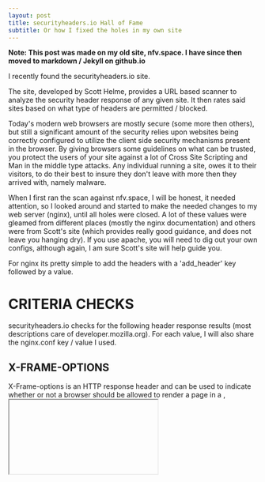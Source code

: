```yaml
---
layout: post
title: securityheaders.io Hall of Fame
subtitle: Or how I fixed the holes in my own site
---
```


**Note: This post was made on my old site, nfv.space. I have since then moved to markdown / Jekyll on github.io**

I recently found the securityheaders.io site.

The site, developed by Scott Helme, provides a URL based scanner to analyze the security header response of any given site. It then rates said sites based on what type of headers are permitted / blocked.

Today's modern web browsers are mostly secure (some more then others), but still a significant amount of the security relies upon websites being correctly configured to utilize the client side security mechanisms present in the browser. By giving browsers some guidelines on what can be trusted, you protect the users of your site against a lot of Cross Site Scripting and Man in the middle type attacks. Any individual running a site, owes it to their visitors, to do their best to insure they don't leave with more then they arrived with, namely malware.

When I first ran the scan against nfv.space, I will be honest, it needed attention, so I looked around and started to make the needed changes to my web server (nginx), until all holes were closed. A lot of these values were gleamed from different places (mostly the nginx documentation) and others were from Scott's site (which provides really good guidance, and does not leave you hanging dry). If you use apache, you will need to dig out your own configs, although again, I am sure Scott's site will help guide you.

For nginx its pretty simple to add the headers with a 'add_header' key followed by a value.

# CRITERIA CHECKS

securityheaders.io checks for the following header response results (most descriptions care of developer.mozilla.org). For each value, I will also share the nginx.conf key / value I used.


## X-FRAME-OPTIONS

X-Frame-options is an HTTP response header and can be used to indicate whether or not a browser should be allowed to render a page in a <frame>, <iframe> or<object> . Sites can use this to avoid clickjacking attacks, by ensuring that their content is not embedded into other sites.

add_header X-Frame-Options "SAMEORIGIN";
The values available are:

DENY: The page cannot be displayed in a frame, regardless of the site attempting to do so.

SAMEORIGIN The page can only be displayed in a frame on the same origin as the page itself.

ALLOW-FROM uri The page can only be displayed in a frame on the specified origin.

I opted for SAMEORIGIN, meaning only allow framing from the same domain.


## HTTP STRICT TRANSPORT SECURITY

HTTP Strict Transport Security (often abbreviated as HSTS) is a security feature that lets a web site tell browsers that it should only be communicated with using HTTPS, instead of using HTTP. Using Strict Transport Security, lets a web site inform the browser that it should never load the site using HTTP, and should automatically convert all attempts to access the site using HTTP to HTTPS requests instead.

~~~
add_header Strict-Transport-Security "max-age=31536000; includeSubdomains";
~~~

For my setting, I elected for a max age of one year, and I include subdomains, as I plan to run another couple of sites under nfv.space.

## X-CONTENT-TYPE-OPTIONS

X-Content-Type-Options uses only one defined value, "nosniff", prevents Internet Explorer and Google Chrome from MIME-sniffing a response away from the declared content-type. This also applies to Google Chrome, when downloading extensions. This reduces exposure to drive-by download attacks and sites serving user uploaded content that, by clever naming, could be treated by MSIE as executable or dynamic HTML files.

~~~
add_header X-Content-Type-Options nosniff;
~~~

## X-XSS-PROTECTION

X-XSS-Protection header enables the Cross-site scripting (XSS) filter built into most recent web browsers. It's usually enabled by default anyway, so the role of this header is to re-enable the filter for this particular website if it was disabled by the user.

~~~
add_header X-XSS-Protection "1; mode=block";
~~~

The token mode=block will prevent browser (IE8+ and Webkit browsers) to render pages (instead of sanitizing) if a potential XSS reflection (= non-persistent) attack is detected.

## CONTENT SECURITY POLICY

Content Security Policy (often abbreviated as CSP) is a computer security standard introduced to prevent cross-site scripting (XSS), clickjacking and other code injection attacks resulting from execution of malicious content in the trusted web page context. CSP is built upon the principle of Same-origin Policy. A simple example of a CSP / Same Origin Policy would be that code from https://mybank.com should only have access to https://mybank.com's data, and not https://evil.com.

CSP's are typically built on a least privilege model, whereby you tell browsers what sites are allowed to run say for example java script, or load external images.

In my case I only needed to allow three sites:

https://fonts.gstatic.com (to allow my google fonts to be rendered on this page)
https://www.google-analytics.com (for google anayltics)
https://avatars.githubusercontent.com (for the small avatar images used to render my github profile).

Here is my complete entry:

~~~
add_header Content-Security-Policy "default-src 'self'; script-src 'self' https://www.google-analytics.com https://avatars.githubusercontent.com; img-src *; style-src https: 'unsafe-inline'; font-src 'self' https://fonts.googleapis.com  https://fonts.gstatic.com; object-src 'none'";
~~~

A tip here is to use 'insect element' or mozilla developer tools, to see what external sources are used to render the pages in your website. Doing this got me the google fonts API and the github calls.

# HTTP PUBLIC KEY PINNING (HPKP)

HTTP Public Key Pinning (HPKP) is a security mechanism which allows HTTPS websites to resist impersonation by attackers using mis-issued or otherwise fraudulent certificates. (For example, sometimes attackers can compromise certificate authorities, and then can mis-issue certificates for a web origin.) The HTTPS web server serves a list of public key hashes, and on subsequent connections clients expect that server to use 1 or more of those public keys in its certificate chain.

~~~
add_header Public-Key-Pins 'pin-sha256="xXEEzomG2N6hdat2mh4ihZyg5HTtY/ooyW6ZiDVOpBg="; \
        pin-sha256="xMLI6oh+YtS/VUVneBYhuNpruxWj5TCtDN28Yb87rG4="; \
        pin-sha256="t8bKmXF6QhKHZSriAlXS3/l32+pvYfHBCGiCAPM4NqI="; \
        max-age=10';
~~~

I found the best guide for setting this up, is right on securityheaders.io itself

RESULTS

First thing I checked was the actual headers themselves, doing this showed my config changes were active:

~~~
HTTP/1.1 200 OK
Server: nginx/1.4.6 (Ubuntu)
Date: Fri, 01 Jan 2016 19:48:31 GMT
Content-Type: text/html; charset=UTF-8
Connection: keep-alive
X-Powered-By: PHP/5.5.9-1ubuntu4.14
Link: https://nfv.space/wp-json/; rel=https://api.w.org/
X-Frame-Options: SAMEORIGIN
Strict-Transport-Security: max-age=31536000; includeSubdomains
X-Content-Type-Options: nosniff
X-XSS-Protection: 1; mode=block
Content-Security-Policy: default-src self; script-src self https://ssl.google-analytics.com https://avatars.githubusercontent.com; img-src self https://ssl.google-analytics.com https://avatars.githubusercontent.com; style-src; font-src self https://fonts.googleapis.com  https://fonts.gstatic.com; object-src none
Public-Key-Pins: pin-sha256=xXEEzomG2N6hdat2mh4ihZyg5HTtY/ooyW6ZiDVOpBg=; \
	pin-sha256=xMLI6oh+YtS/VUVneBYhuNpruxWj5TCtDN28Yb87rG4=; \
	pin-sha256=t8bKmXF6QhKHZSriAlXS3/l32+pvYfHBCGiCAPM4NqI=; \
	max-age=10
~~~

The result on securityheaders.io was an A+ 'hall of fame' rating.

![Multi-Tenancy](https://raw.githubusercontent.com/lukehinds/lukehinds.github.io/master/img/halloffame.png)

One further interesting point. I took a look at quite a few major banking / tech sites, as was shocked to see how vulnerable they were.
